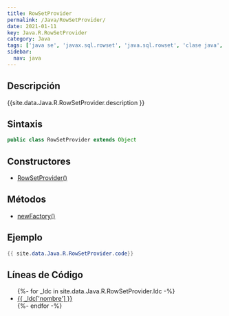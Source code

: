 ```yaml
---
title: RowSetProvider
permalink: /Java/RowSetProvider/
date: 2021-01-11
key: Java.R.RowSetProvider
category: Java
tags: ['java se', 'javax.sql.rowset', 'java.sql.rowset', 'clase java', 'Java 1.7']
sidebar: 
  nav: java
---
```


## Descripción
{{site.data.Java.R.RowSetProvider.description }}

## Sintaxis
~~~java
public class RowSetProvider extends Object
~~~

## Constructores
* [RowSetProvider()](/Java/RowSetProvider/RowSetProvider/)

## Métodos
* [newFactory()](/Java/RowSetProvider/newFactory)

## Ejemplo
~~~java
{{ site.data.Java.R.RowSetProvider.code}}
~~~

## Líneas de Código
<ul>
{%- for _ldc in site.data.Java.R.RowSetProvider.ldc -%}
   <li>
       <a href="{{_ldc['url'] }}">{{ _ldc['nombre'] }}</a>
   </li>
{%- endfor -%}
</ul>
